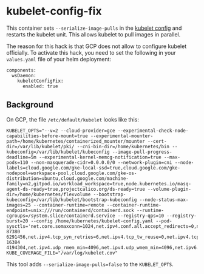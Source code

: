 # kubelet-config-fix

This container sets `--serialize-image-pulls` in the [kubelet config](https://kubernetes.io/docs/reference/command-line-tools-reference/kubelet/) and restarts the kubelet unit. This allows kubelet to pull images in parallel.

The reason for this hack is that GCP does not allow to configure kubelet officially. To activate this hack, you need to set the following in your `values.yaml` file of your helm deployment:

```
components:
  wsDaemon:
    kubeletConfigFix:
      enabled: true
```


## Background

On GCP, the file `/etc/default/kubelet` looks like this:
```
KUBELET_OPTS="--v=2 --cloud-provider=gce --experimental-check-node-capabilities-before-mount=true --experimental-mounter-path=/home/kubernetes/containerized_mounter/mounter --cert-dir=/var/lib/kubelet/pki/ --cni-bin-dir=/home/kubernetes/bin --kubeconfig=/var/lib/kubelet/kubeconfig --image-pull-progress-deadline=5m --experimental-kernel-memcg-notification=true --max-pods=110 --non-masquerade-cidr=0.0.0.0/0 --network-plugin=cni --node-labels=cloud.google.com/gke-local-ssd=true,cloud.google.com/gke-nodepool=workspace-pool,cloud.google.com/gke-os-distribution=ubuntu,cloud.google.com/machine-family=n2,gitpod.io/workload_workspace=true,node.kubernetes.io/masq-agent-ds-ready=true,projectcalico.org/ds-ready=true --volume-plugin-dir=/home/kubernetes/flexvolume --bootstrap-kubeconfig=/var/lib/kubelet/bootstrap-kubeconfig --node-status-max-images=25 --container-runtime=remote --container-runtime-endpoint=unix:///run/containerd/containerd.sock --runtime-cgroups=/system.slice/containerd.service --registry-qps=10 --registry-burst=20 --config /home/kubernetes/kubelet-config.yaml --pod-sysctls='net.core.somaxconn=1024,net.ipv4.conf.all.accept_redirects=0,net.ipv4.conf.all.forwarding=1,net.ipv4.conf.all.route_localnet=1,net.ipv4.conf.default.forwarding=1,net.ipv4.ip_forward=1,net.ipv4.tcp_fin_timeout=60,net.ipv4.tcp_keepalive_intvl=75,net.ipv4.tcp_keepalive_probes=9,net.ipv4.tcp_keepalive_time=7200,net.ipv4.tcp_rmem=4096 87380 6291456,net.ipv4.tcp_syn_retries=6,net.ipv4.tcp_tw_reuse=0,net.ipv4.tcp_wmem=4096 16384 4194304,net.ipv4.udp_rmem_min=4096,net.ipv4.udp_wmem_min=4096,net.ipv6.conf.default.accept_ra=0,net.netfilter.nf_conntrack_generic_timeout=600,net.netfilter.nf_conntrack_tcp_be_liberal=1,net.netfilter.nf_conntrack_tcp_timeout_close_wait=3600,net.netfilter.nf_conntrack_tcp_timeout_established=86400'"
KUBE_COVERAGE_FILE="/var/log/kubelet.cov"
```

This tool adds `--serialize-image-pulls=false` to the `KUBELET_OPTS`.
